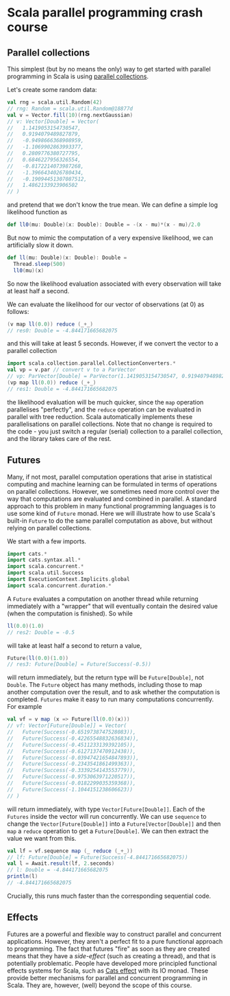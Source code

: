 # Scala parallel programming crash course

## Parallel collections

This simplest (but by no means the only) way to get started with parallel programming in Scala is using [parallel collections](https://docs.scala-lang.org/overviews/parallel-collections/overview.html).

Let's create some random data:
```scala
val rng = scala.util.Random(42)
// rng: Random = scala.util.Random@18877d
val v = Vector.fill(10)(rng.nextGaussian)
// v: Vector[Double] = Vector(
//   1.1419053154730547,
//   0.9194079489827879,
//   -0.9498666368908959,
//   -1.1069902863993377,
//   0.2809776380727795,
//   0.6846227956326554,
//   -0.8172214073987268,
//   -1.3966434026780434,
//   -0.19094451307087512,
//   1.4862133923906502
// )
```
and pretend that we don't know the true mean. We can define a simple log likelihood function as
```scala
def ll0(mu: Double)(x: Double): Double = -(x - mu)*(x - mu)/2.0
```
But now to mimic the computation of a very expensive likelihood, we can artificially slow it down.
```scala
def ll(mu: Double)(x: Double): Double =
  Thread.sleep(500)
  ll0(mu)(x)
```
So now the likelihood evaluation associated with every observation will take at least half a second.

We can evaluate the likelihood for our vector of observations (at 0) as follows:
```scala
(v map ll(0.0)) reduce (_+_)
// res0: Double = -4.844171665682075
```
and this will take at least 5 seconds. However, if we convert the vector to a parallel collection
```scala
import scala.collection.parallel.CollectionConverters.*
val vp = v.par // convert v to a ParVector
// vp: ParVector[Double] = ParVector(1.1419053154730547, 0.9194079489827879, -0.9498666368908959, -1.1069902863993377, 0.2809776380727795, 0.6846227956326554, -0.8172214073987268, -1.3966434026780434, -0.19094451307087512, 1.4862133923906502) // convert v to a ParVector
(vp map ll(0.0)) reduce (_+_)
// res1: Double = -4.844171665682075
```
the likelihood evaluation will be much quicker, since the `map` operation parallelises "perfectly", and the `reduce` operation can be evaluated in parallel with tree reduction. Scala automatically implements these parallelisations on parallel collections. Note that no change is required to the code - you just switch a regular (serial) collection to a parallel collection, and the library takes care of the rest.


## Futures

Many, if not most, parallel computation operations that arise in statistical computing and machine learning can be formulated in terms of operations on parallel collections. However, we sometimes need more control over the way that computations are evaluated and combined in parallel. A standard approach to this problem in many functional programming languages is to use some kind of `Future` monad. Here we will illustrate how to use Scala's built-in `Future` to do the same parallel computation as above, but without relying on parallel collections.

We start with a few imports.
```scala
import cats.*
import cats.syntax.all.*
import scala.concurrent.*
import scala.util.Success
import ExecutionContext.Implicits.global
import scala.concurrent.duration.*
```
A `Future` evaluates a computation on another thread while returning immediately with a "wrapper" that will eventually contain the desired value (when the computation is finished). So while
```scala
ll(0.0)(1.0)
// res2: Double = -0.5
```
will take at least half a second to return a value,
```scala
Future(ll(0.0)(1.0))
// res3: Future[Double] = Future(Success(-0.5))
```
will return immediately, but the return type will be `Future[Double]`, not `Double`. The `Future` object has many methods, including those to map another computation over the result, and to ask whether the computation is completed. `Futures` make it easy to run many computations concurrently. For example
```scala
val vf = v map (x => Future(ll(0.0)(x)))
// vf: Vector[Future[Double]] = Vector(
//   Future(Success(-0.6519738747528083)),
//   Future(Success(-0.42265548832636834)),
//   Future(Success(-0.4511233139392105)),
//   Future(Success(-0.6127137470912438)),
//   Future(Success(-0.03947421654847893)),
//   Future(Success(-0.2343541861499363)),
//   Future(Success(-0.3339254143553779)),
//   Future(Success(-0.9753063971220517)),
//   Future(Success(-0.0182299035359368)),
//   Future(Success(-1.1044151238606623))
// )
```
will return immediately, with type `Vector[Future[Double]]`. Each of the `Futures` inside the vector will run concurrently. We can use `sequence` to change the `Vector[Future[Double]]` into a `Future[Vector[Double]]` and then `map` a `reduce` operation to get a `Future[Double]`. We can then extract the value we want from this.
```scala
val lf = vf.sequence map (_ reduce (_+_))
// lf: Future[Double] = Future(Success(-4.844171665682075))
val l = Await.result(lf, 2.seconds)
// l: Double = -4.844171665682075
println(l)
// -4.844171665682075
```
Crucially, this runs much faster than the corresponding sequential code.

## Effects

Futures are a powerful and flexible way to construct parallel and concurrent applications. However, they aren't a perfect fit to a pure functional approach to programming. The fact that futures "fire" as soon as they are created means that they have a *side-effect* (such as creating a thread), and that is potentially problematic. People have developed more principled functional effects systems for Scala, such as [Cats effect](https://typelevel.org/cats-effect/) with its IO monad. These provide better mechanisms for parallel and concurrent programming in Scala. They are, however, (well) beyond the scope of this course. 

